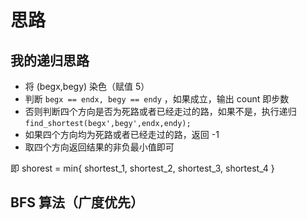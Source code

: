 # 思路

## 我的递归思路

- 将 (begx,begy) 染色（赋值 5）
- 判断 `begx == endx, begy == endy` ，如果成立，输出 count 即步数
- 否则判断四个方向是否为死路或者已经走过的路，如果不是，执行递归 `find_shortest(begx',begy',endx,endy);`
- 如果四个方向均为死路或者已经走过的路，返回 -1
- 取四个方向返回结果的非负最小值即可

即 shorest = min{ shortest_1, shortest_2, shortest_3, shortest_4 }

## BFS 算法（广度优先）
